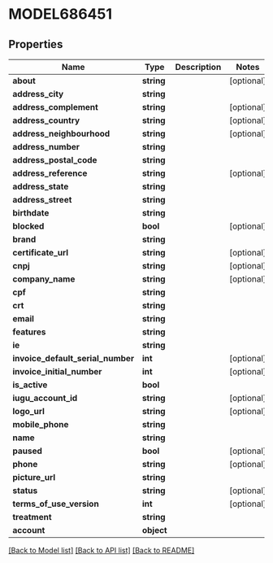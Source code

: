 # MODEL686451

## Properties
Name | Type | Description | Notes
------------ | ------------- | ------------- | -------------
**about** | **string** |  | [optional] 
**address_city** | **string** |  | 
**address_complement** | **string** |  | [optional] 
**address_country** | **string** |  | [optional] 
**address_neighbourhood** | **string** |  | [optional] 
**address_number** | **string** |  | 
**address_postal_code** | **string** |  | 
**address_reference** | **string** |  | [optional] 
**address_state** | **string** |  | 
**address_street** | **string** |  | 
**birthdate** | **string** |  | 
**blocked** | **bool** |  | [optional] 
**brand** | **string** |  | 
**certificate_url** | **string** |  | [optional] 
**cnpj** | **string** |  | [optional] 
**company_name** | **string** |  | [optional] 
**cpf** | **string** |  | 
**crt** | **string** |  | 
**email** | **string** |  | 
**features** | **string** |  | 
**ie** | **string** |  | 
**invoice_default_serial_number** | **int** |  | [optional] 
**invoice_initial_number** | **int** |  | [optional] 
**is_active** | **bool** |  | 
**iugu_account_id** | **string** |  | [optional] 
**logo_url** | **string** |  | [optional] 
**mobile_phone** | **string** |  | 
**name** | **string** |  | 
**paused** | **bool** |  | [optional] 
**phone** | **string** |  | [optional] 
**picture_url** | **string** |  | 
**status** | **string** |  | [optional] 
**terms_of_use_version** | **int** |  | [optional] 
**treatment** | **string** |  | 
**account** | **object** |  | 

[[Back to Model list]](../README.md#documentation-for-models) [[Back to API list]](../README.md#documentation-for-api-endpoints) [[Back to README]](../README.md)


